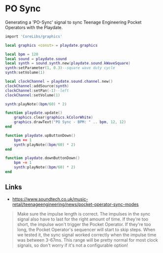 # PO Sync

Generating a 'PO-Sync' signal to sync Teenage Engineering Pocket Operators with the Playdate.

```lua
import 'CoreLibs/graphics'

local graphics <const> = playdate.graphics

local bpm = 120
local sound = playdate.sound
local synth = sound.synth.new(playdate.sound.kWaveSquare)
synth:setParameter(1, 0.3)--square wave duty cycle
synth:setVolume(1)

local clockChannel = playdate.sound.channel.new()
clockChannel:addSource(synth)
clockChannel:setPan(-1)--left
clockChannel:setVolume(1)

synth:playNote((bpm/60) * 2)

function playdate.update()
	graphics.clear(graphics.kColorWhite)
	graphics.drawText("PO Sync - BPM: " .. bpm, 12, 12)
end

function playdate.upButtonDown()
	bpm += 1
	synth:playNote((bpm/60) * 2)
end

function playdate.downButtonDown()
	bpm -= 1
	synth:playNote((bpm/60) * 2)
end
```

## Links

* https://www.soundtech.co.uk/music-retail/teenageengineering/news/pocket-operator-sync-modes

> Make sure the impulse length is correct. The impulses in the sync signal also have to last for the right amount of time. If they're too short, the impulse won't trigger the Pocket Operator. If they're too long, the Pocket Operator's sequencer will start to skip steps. When we tested it, the sync signal worked correctly when the impulse time was between 3-67ms. This range will be pretty normal for most clock signals, so don't worry if it's not a configurable option!